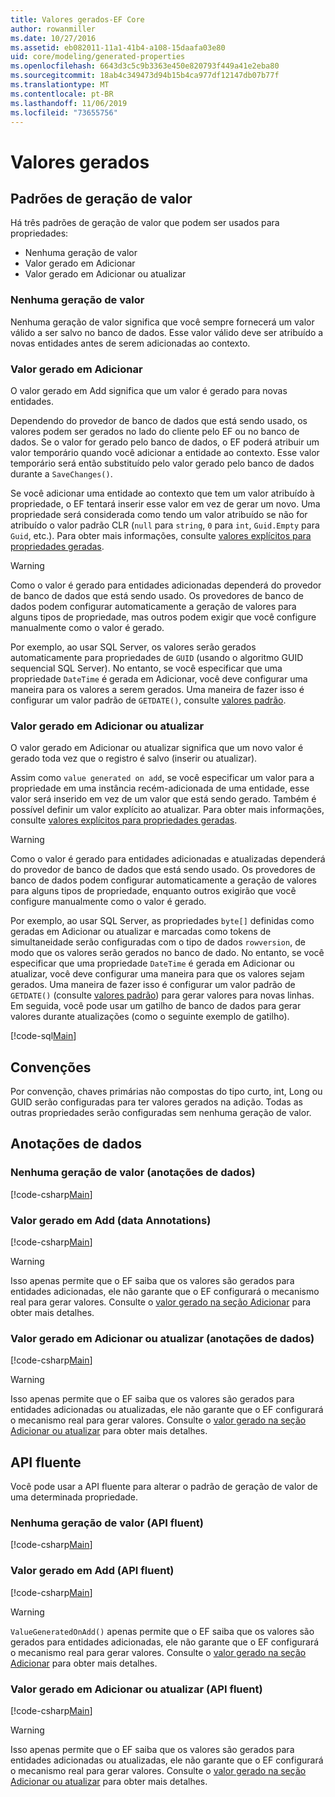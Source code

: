 ```yaml
---
title: Valores gerados-EF Core
author: rowanmiller
ms.date: 10/27/2016
ms.assetid: eb082011-11a1-41b4-a108-15daafa03e80
uid: core/modeling/generated-properties
ms.openlocfilehash: 6643d3c5c9b3363e450e820793f449a41e2eba80
ms.sourcegitcommit: 18ab4c349473d94b15b4ca977df12147db07b77f
ms.translationtype: MT
ms.contentlocale: pt-BR
ms.lasthandoff: 11/06/2019
ms.locfileid: "73655756"
---
```

# <a name="generated-values"></a>Valores gerados

## <a name="value-generation-patterns"></a>Padrões de geração de valor

Há três padrões de geração de valor que podem ser usados para propriedades:

* Nenhuma geração de valor
* Valor gerado em Adicionar
* Valor gerado em Adicionar ou atualizar

### <a name="no-value-generation"></a>Nenhuma geração de valor

Nenhuma geração de valor significa que você sempre fornecerá um valor válido a ser salvo no banco de dados. Esse valor válido deve ser atribuído a novas entidades antes de serem adicionadas ao contexto.

### <a name="value-generated-on-add"></a>Valor gerado em Adicionar

O valor gerado em Add significa que um valor é gerado para novas entidades.

Dependendo do provedor de banco de dados que está sendo usado, os valores podem ser gerados no lado do cliente pelo EF ou no banco de dados. Se o valor for gerado pelo banco de dados, o EF poderá atribuir um valor temporário quando você adicionar a entidade ao contexto. Esse valor temporário será então substituído pelo valor gerado pelo banco de dados durante a `SaveChanges()`.

Se você adicionar uma entidade ao contexto que tem um valor atribuído à propriedade, o EF tentará inserir esse valor em vez de gerar um novo. Uma propriedade será considerada como tendo um valor atribuído se não for atribuído o valor padrão CLR (`null` para `string`, `0` para `int`, `Guid.Empty` para `Guid`, etc.). Para obter mais informações, consulte [valores explícitos para propriedades geradas](../saving/explicit-values-generated-properties.md).

> [!WARNING]  
> Como o valor é gerado para entidades adicionadas dependerá do provedor de banco de dados que está sendo usado. Os provedores de banco de dados podem configurar automaticamente a geração de valores para alguns tipos de propriedade, mas outros podem exigir que você configure manualmente como o valor é gerado.
>
> Por exemplo, ao usar SQL Server, os valores serão gerados automaticamente para propriedades de `GUID` (usando o algoritmo GUID sequencial SQL Server). No entanto, se você especificar que uma propriedade `DateTime` é gerada em Adicionar, você deve configurar uma maneira para os valores a serem gerados. Uma maneira de fazer isso é configurar um valor padrão de `GETDATE()`, consulte [valores padrão](relational/default-values.md).

### <a name="value-generated-on-add-or-update"></a>Valor gerado em Adicionar ou atualizar

O valor gerado em Adicionar ou atualizar significa que um novo valor é gerado toda vez que o registro é salvo (inserir ou atualizar).

Assim como `value generated on add`, se você especificar um valor para a propriedade em uma instância recém-adicionada de uma entidade, esse valor será inserido em vez de um valor que está sendo gerado. Também é possível definir um valor explícito ao atualizar. Para obter mais informações, consulte [valores explícitos para propriedades geradas](../saving/explicit-values-generated-properties.md).

> [!WARNING]
> Como o valor é gerado para entidades adicionadas e atualizadas dependerá do provedor de banco de dados que está sendo usado. Os provedores de banco de dados podem configurar automaticamente a geração de valores para alguns tipos de propriedade, enquanto outros exigirão que você configure manualmente como o valor é gerado.
>
> Por exemplo, ao usar SQL Server, as propriedades `byte[]` definidas como geradas em Adicionar ou atualizar e marcadas como tokens de simultaneidade serão configuradas com o tipo de dados `rowversion`, de modo que os valores serão gerados no banco de dado. No entanto, se você especificar que uma propriedade `DateTime` é gerada em Adicionar ou atualizar, você deve configurar uma maneira para que os valores sejam gerados. Uma maneira de fazer isso é configurar um valor padrão de `GETDATE()` (consulte [valores padrão](relational/default-values.md)) para gerar valores para novas linhas. Em seguida, você pode usar um gatilho de banco de dados para gerar valores durante atualizações (como o seguinte exemplo de gatilho).
>
> [!code-sql[Main](../../../samples/core/Modeling/FluentAPI/ValueGeneratedOnAddOrUpdate.sql)]

## <a name="conventions"></a>Convenções

Por convenção, chaves primárias não compostas do tipo curto, int, Long ou GUID serão configuradas para ter valores gerados na adição. Todas as outras propriedades serão configuradas sem nenhuma geração de valor.

## <a name="data-annotations"></a>Anotações de dados

### <a name="no-value-generation-data-annotations"></a>Nenhuma geração de valor (anotações de dados)

[!code-csharp[Main](../../../samples/core/Modeling/DataAnnotations/ValueGeneratedNever.cs#Sample)]

### <a name="value-generated-on-add-data-annotations"></a>Valor gerado em Add (data Annotations)

[!code-csharp[Main](../../../samples/core/Modeling/DataAnnotations/ValueGeneratedOnAdd.cs#Sample)]

> [!WARNING]  
> Isso apenas permite que o EF saiba que os valores são gerados para entidades adicionadas, ele não garante que o EF configurará o mecanismo real para gerar valores. Consulte o [valor gerado na seção Adicionar](#value-generated-on-add) para obter mais detalhes.

### <a name="value-generated-on-add-or-update-data-annotations"></a>Valor gerado em Adicionar ou atualizar (anotações de dados)

[!code-csharp[Main](../../../samples/core/Modeling/DataAnnotations/ValueGeneratedOnAddOrUpdate.cs#Sample)]

> [!WARNING]  
> Isso apenas permite que o EF saiba que os valores são gerados para entidades adicionadas ou atualizadas, ele não garante que o EF configurará o mecanismo real para gerar valores. Consulte o [valor gerado na seção Adicionar ou atualizar](#value-generated-on-add-or-update) para obter mais detalhes.

## <a name="fluent-api"></a>API fluente

Você pode usar a API fluente para alterar o padrão de geração de valor de uma determinada propriedade.

### <a name="no-value-generation-fluent-api"></a>Nenhuma geração de valor (API fluent)

[!code-csharp[Main](../../../samples/core/Modeling/FluentAPI/ValueGeneratedNever.cs#Sample)]

### <a name="value-generated-on-add-fluent-api"></a>Valor gerado em Add (API fluent)

[!code-csharp[Main](../../../samples/core/Modeling/FluentAPI/ValueGeneratedOnAdd.cs#Sample)]

> [!WARNING]  
> `ValueGeneratedOnAdd()` apenas permite que o EF saiba que os valores são gerados para entidades adicionadas, ele não garante que o EF configurará o mecanismo real para gerar valores.  Consulte o [valor gerado na seção Adicionar](#value-generated-on-add) para obter mais detalhes.

### <a name="value-generated-on-add-or-update-fluent-api"></a>Valor gerado em Adicionar ou atualizar (API fluent)

[!code-csharp[Main](../../../samples/core/Modeling/FluentAPI/ValueGeneratedOnAddOrUpdate.cs#Sample)]

> [!WARNING]  
> Isso apenas permite que o EF saiba que os valores são gerados para entidades adicionadas ou atualizadas, ele não garante que o EF configurará o mecanismo real para gerar valores. Consulte o [valor gerado na seção Adicionar ou atualizar](#value-generated-on-add-or-update) para obter mais detalhes.
